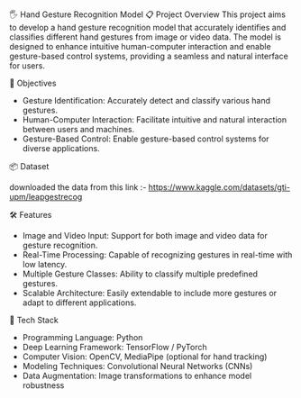 🖐️ Hand Gesture Recognition Model
📋 Project Overview
This project aims to develop a hand gesture recognition model that accurately identifies and classifies different hand gestures from image or video data. The model is designed to enhance intuitive human-computer interaction and enable gesture-based control systems, providing a seamless and natural interface for users.

🎯 Objectives
* Gesture Identification: Accurately detect and classify various hand gestures.
* Human-Computer Interaction: Facilitate intuitive and natural interaction between users and machines.
* Gesture-Based Control: Enable gesture-based control systems for diverse applications.


📦 Dataset

downloaded the data from this link :- https://www.kaggle.com/datasets/gti-upm/leapgestrecog


🛠️ Features
* Image and Video Input: Support for both image and video data for gesture recognition.
* Real-Time Processing: Capable of recognizing gestures in real-time with low latency.
* Multiple Gesture Classes: Ability to classify multiple predefined gestures.
* Scalable Architecture: Easily extendable to include more gestures or adapt to different applications.
  
🧰 Tech Stack
* Programming Language: Python
* Deep Learning Framework: TensorFlow / PyTorch
* Computer Vision: OpenCV, MediaPipe (optional for hand tracking)
* Modeling Techniques: Convolutional Neural Networks (CNNs)
* Data Augmentation: Image transformations to enhance model robustness


